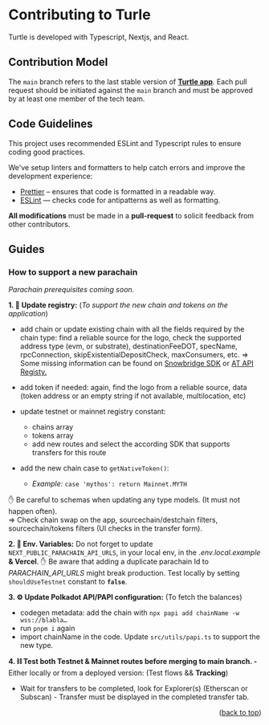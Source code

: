 # Contributing to Turle

<a id="readme-top"></a>

Turtle is developed with Typescript, Nextjs, and React.

## Contribution Model

The `main` branch refers to the last stable version of <a href="https://app.turtle.cool"><strong>Turtle app</strong></a>. Each pull request should be initiated against the `main` branch and must be approved by at least one member of the tech team.

## Code Guidelines

This project uses recommended ESLint and Typescript rules to ensure coding good practices.

We've setup linters and formatters to help catch errors and improve the development experience:

- [Prettier](https://prettier.io/) – ensures that code is formatted in a readable way.
- [ESLint](https://eslint.org/) — checks code for antipatterns as well as formatting.

**All modifications** must be made in a **pull-request** to solicit feedback from other contributors.

## Guides

### How to support a new parachain

_Parachain prerequisites coming soon._

**1. 📖 Update registry:** (_To support the new chain and tokens on the application_)

- add chain or update existing chain with all the fields required by the chain type: find a reliable source for the logo, check the supported address type (evm, or substrate), destinationFeeDOT, specName, rpcConnection, skipExistentialDepositCheck, maxConsumers, etc.
  => Some missing information can be found on [Snowbridge SDK](https://github.com/Snowfork/snowbridge/blob/main/web/packages/api/src/environment.ts) or [AT API Registy.](https://github.dev/paritytech/asset-transfer-api-registry/blob/main/docs/registry.json)

- add token if needed: again, find the logo from a reliable source, data (token address or an empty string if not available, multilocation, etc)

- update testnet or mainnet registry constant:

  - chains array
  - tokens array
  - add new routes and select the according SDK that supports transfers for this route

- add the new chain case to `getNativeToken()`:
  - _Example:_ `case 'mythos': return Mainnet.MYTH`

✋ Be careful to schemas when updating any type models. (It must not happen often).<br/>
=> Check chain swap on the app, sourcechain/destchain filters, sourcechain/tokens filters (UI checks in the transfer form).

**2. 🔐 Env. Variables:** Do not forget to update `NEXT_PUBLIC_PARACHAIN_API_URLS`, in your local env, in the _.env.local.example_ **& Vercel**. ✋ Be aware that adding a duplicate parachain Id to _PARACHAIN_API_URLS_ might break production. Test locally by setting `shouldUseTestnet` constant to **`false`**.

**3. ⚙️ Update Polkadot API/PAPI configuration:** (To fetch the balances)

- codegen metadata: add the chain with `npx papi add chainName -w wss://blabla…`
- run `pnpm i` again
- import chainName in the code. Update `src/utils/papi.ts` to support the new type.

**4. ⛓️ Test both Testnet & Mainnet routes before merging to main branch. -** Either locally or from a deployed version: (Test flows && **Tracking**)

- Wait for transfers to be completed, look for Explorer(s) (Etherscan or Subscan) - Transfer must be displayed in the completed transfer tab.

<p align="right">(<a href="#readme-top">back to top</a>)</p>

